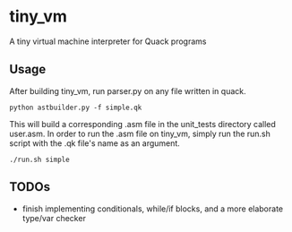 # tiny_vm
A tiny virtual machine interpreter for Quack programs

## Usage
After building tiny_vm, run parser.py on any file written in quack.

    python astbuilder.py -f simple.qk

This will build a corresponding .asm file in the unit_tests directory 
called user.asm. In order to run the .asm file on tiny_vm, simply
run the run.sh script with the .qk file's name as an argument.
    
    ./run.sh simple

## TODOs
- finish implementing conditionals, while/if blocks, and a more elaborate type/var checker

